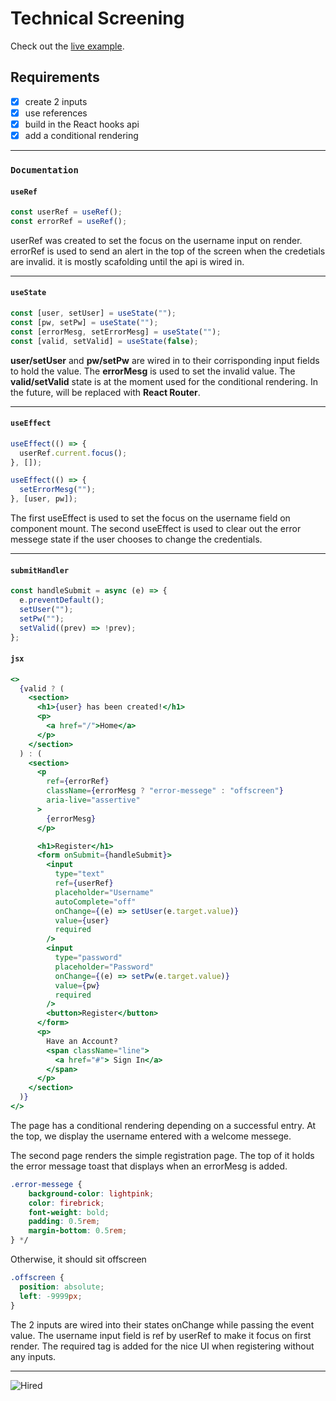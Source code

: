 # Technical Screening

Check out the [live example](https://github.com/facebook/create-react-app).

## Requirements

- [x] create 2 inputs
- [x] use references
- [x] build in the React hooks api
- [x] add a conditional rendering

---

### `Documentation`

#### `useRef`

```js
const userRef = useRef();
const errorRef = useRef();
```

userRef was created to set the focus on the username input on render.
errorRef is used to send an alert in the top of the screen when the credetials are invalid. it is mostly scafolding until the api is wired in.

---

#### `useState`

```js
const [user, setUser] = useState("");
const [pw, setPw] = useState("");
const [errorMesg, setErrorMesg] = useState("");
const [valid, setValid] = useState(false);
```

**user/setUser** and **pw/setPw** are wired in to their corrisponding input fields to hold the value. The **errorMesg** is used to set the invalid value. The **valid/setValid** state is at the moment used for the conditional rendering. In the future, will be replaced with **React Router**.

---

#### `useEffect`

```js
useEffect(() => {
  userRef.current.focus();
}, []);

useEffect(() => {
  setErrorMesg("");
}, [user, pw]);
```

The first useEffect is used to set the focus on the username field on component mount. The second useEffect is used to clear out the error messege state if the user chooses to change the credentials.

---

#### `submitHandler`

```js
const handleSubmit = async (e) => {
  e.preventDefault();
  setUser("");
  setPw("");
  setValid((prev) => !prev);
};
```

#### `jsx`

```jsx
<>
  {valid ? (
    <section>
      <h1>{user} has been created!</h1>
      <p>
        <a href="/">Home</a>
      </p>
    </section>
  ) : (
    <section>
      <p
        ref={errorRef}
        className={errorMesg ? "error-messege" : "offscreen"}
        aria-live="assertive"
      >
        {errorMesg}
      </p>

      <h1>Register</h1>
      <form onSubmit={handleSubmit}>
        <input
          type="text"
          ref={userRef}
          placeholder="Username"
          autoComplete="off"
          onChange={(e) => setUser(e.target.value)}
          value={user}
          required
        />
        <input
          type="password"
          placeholder="Password"
          onChange={(e) => setPw(e.target.value)}
          value={pw}
          required
        />
        <button>Register</button>
      </form>
      <p>
        Have an Account?
        <span className="line">
          <a href="#"> Sign In</a>
        </span>
      </p>
    </section>
  )}
</>
```

The page has a conditional rendering depending on a successful entry. At the top, we display the username entered with a welcome messege.

The second page renders the simple registration page. The top of it holds the error message toast that displays when an errorMesg is added.

```css
.error-messege {
    background-color: lightpink;
    color: firebrick;
    font-weight: bold;
    padding: 0.5rem;
    margin-bottom: 0.5rem;
} */
```

Otherwise, it should sit offscreen

```css
.offscreen {
  position: absolute;
  left: -9999px;
}
```

The 2 inputs are wired into their states onChange while passing the event value. The username input field is ref by userRef to make it focus on first render. The required tag is added for the nice UI when registering without any inputs.

---

![Hired](https://media.giphy.com/media/3ohhwIqvzoZI2O4o9O/giphy.gif)
